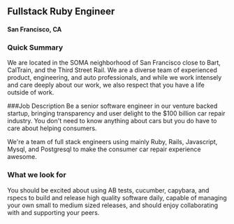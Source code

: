 ## Fullstack Ruby Engineer
#### San Francisco, CA

### Quick Summary
We are located in the SOMA neighborhood of San Francisco close to Bart, CalTrain, and the Third Street Rail. We are a diverse team of experienced product, engineering, and auto professionals, and while we work intensely and care deeply about our work, we also respect that you have a life outside of work.

###Job Description
Be a senior software engineer in our venture backed startup, bringing transparency and user delight to the $100 billion car repair industry. You don't need to know anything about cars but you do have to care about helping consumers.

We're a team of full stack engineers using mainly Ruby, Rails, Javascript, Mysql, and Postgresql to make the consumer car repair experience awesome.

### What we look for
You should be excited about using AB tests, cucumber, capybara, and rspecs to build and release high quality software daily, capable of managing your own small to medium sized releases, and should enjoy collaborating with and supporting your peers.
